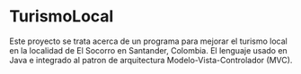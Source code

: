 # TurismoLocal

Este proyecto se trata acerca de un programa para mejorar el turismo local en la localidad de El Socorro en Santander, Colombia. El lenguaje usado en Java e integrado al patron de arquitectura Modelo-Vista-Controlador (MVC).

